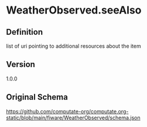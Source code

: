 # WeatherObserved.seeAlso

## Definition
list of uri pointing to additional resources about the item

## Version
1.0.0

## Original Schema
https://github.com/computate-org/computate.org-static/blob/main/fiware/WeatherObserved/schema.json

